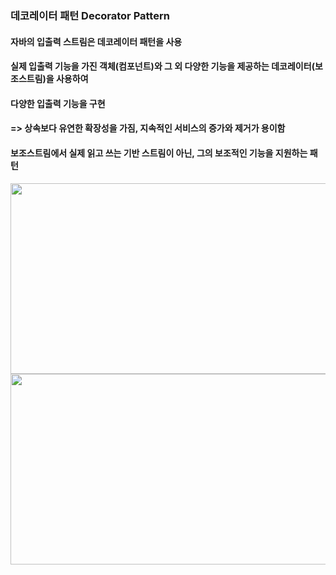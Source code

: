 
### 데코레이터 패턴 Decorator Pattern 
#### 자바의 입출력 스트림은 데코레이터 패턴을 사용
#### 실제 입출력 기능을 가진 객체(컴포넌트)와 그 외 다양한 기능을 제공하는 데코레이터(보조스트림)을 사용하여
#### 다양한 입출력 기능을 구현
#### => 상속보다 유연한 확장성을 가짐, 지속적인 서비스의 증가와 제거가 용이함 
#### 보조스트림에서 실제 읽고 쓰는 기반 스트림이 아닌, 그의 보조적인 기능을 지원하는 패턴
<img src="https://user-images.githubusercontent.com/74708028/110726518-dd84c480-825c-11eb-8973-5e9f9186dad2.jpg" width="700" height="305"/>

<img src="https://user-images.githubusercontent.com/74708028/110743740-e2a53c00-827b-11eb-85a9-fc3a25893147.jpg" width="700" height="305"/>

